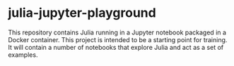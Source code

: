 # julia-jupyter-playground
This repository contains Julia running in a Jupyter notebook packaged in a Docker container. This project is intended to be a starting point for training. It will contain a number of notebooks that explore Julia and act as a set of examples.
